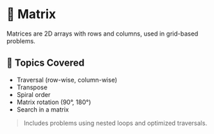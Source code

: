 # 📘 Matrix

Matrices are 2D arrays with rows and columns, used in grid-based problems.

## 🔸 Topics Covered
- Traversal (row-wise, column-wise)
- Transpose
- Spiral order
- Matrix rotation (90°, 180°)
- Search in a matrix

> Includes problems using nested loops and optimized traversals.

